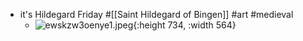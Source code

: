 - it's Hildegard Friday #[[Saint Hildegard of Bingen]] #art #medieval
	- ![ewskzw3oenye1.jpeg](../assets/ewskzw3oenye1_1746852388233_0.jpeg){:height 734, :width 564}